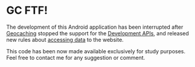 # GC FTF!
The development of this Android application has been interrupted after [Geocaching](http://geocaching.com) stopped the support for the [Development APIs](https://www.geocaching.com/help/index.php?pg=kb.chapter&id=125&pgid=735), and released new rules about [accessing data](https://www.geocaching.com/account/documents/termsofuse) to the website.

This code has been now made available exclusively for study purposes. Feel free to contact me for any suggestion or comment.
